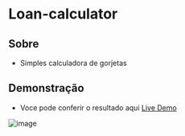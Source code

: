 # Loan-calculator

## Sobre
- Simples calculadora de gorjetas 

## Demonstração
- Voce pode conferir o resultado aqui  [Live Demo](https://gracious-edison-871dcb.netlify.app/)

![image](https://user-images.githubusercontent.com/62390902/106624658-aaac2a00-6554-11eb-9008-8f197a232cb6.png)
